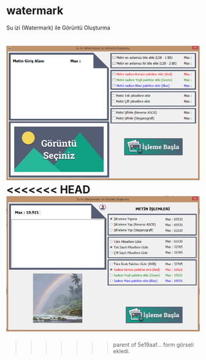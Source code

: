 # watermark
Su izi (Watermark) ile Görüntü Oluşturma

![Form Görseli](https://github.com/autoconf/watermark/blob/master/form.png)
<<<<<<< HEAD
![Form Görseli](https://github.com/autoconf/watermark/blob/master/form2.PNG)
=======
>>>>>>> parent of 5e19aaf... form görseli ekledi.


